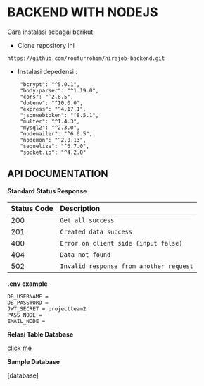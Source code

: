 # BACKEND WITH NODEJS

Cara instalasi sebagai berikut:

- Clone repository ini

```
https://github.com/roufurrohim/hirejob-backend.git
```

- Instalasi depedensi :

```
    "bcrypt": "^5.0.1",
    "body-parser": "^1.19.0",
    "cors": "^2.8.5",
    "dotenv": "^10.0.0",
    "express": "^4.17.1",
    "jsonwebtoken": "^8.5.1",
    "multer": "^1.4.3",
    "mysql2": "^2.3.0",
    "nodemailer": "^6.6.5",
    "nodemon": "^2.0.13",
    "sequelize": "^6.7.0",
    "socket.io": "^4.2.0"
```

## API DOCUMENTATION

**Standard Status Response**

| Status Code | Description                             |
| :---------- | :-------------------------------------- |
| 200         | `Get all success`                       |
| 201         | `Created data success`                  |
| 400         | `Error on client side (input false)`    |
| 404         | `Data not found`                        |
| 502         | `Invalid response from another request` |




**.env example**
```
DB_USERNAME = 
DB_PASSWORD =
JWT_SECRET = projectteam2
PASS_NODE =  
EMAIL_NODE = 
```


**Relasi Table Database**

[click me](https://drive.google.com/file/d/1iHdZoWObXOkF5tCoL9NOEh8hq5qKkT6K/view)


**Sample Database**

[database]
